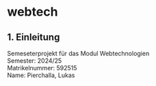 # webtech

## 1. Einleitung
Semeseterprojekt für das Modul Webtechnologien \
Semester: 2024/25 \
Matrikelnummer: 592515 \
Name: Pierchalla, Lukas